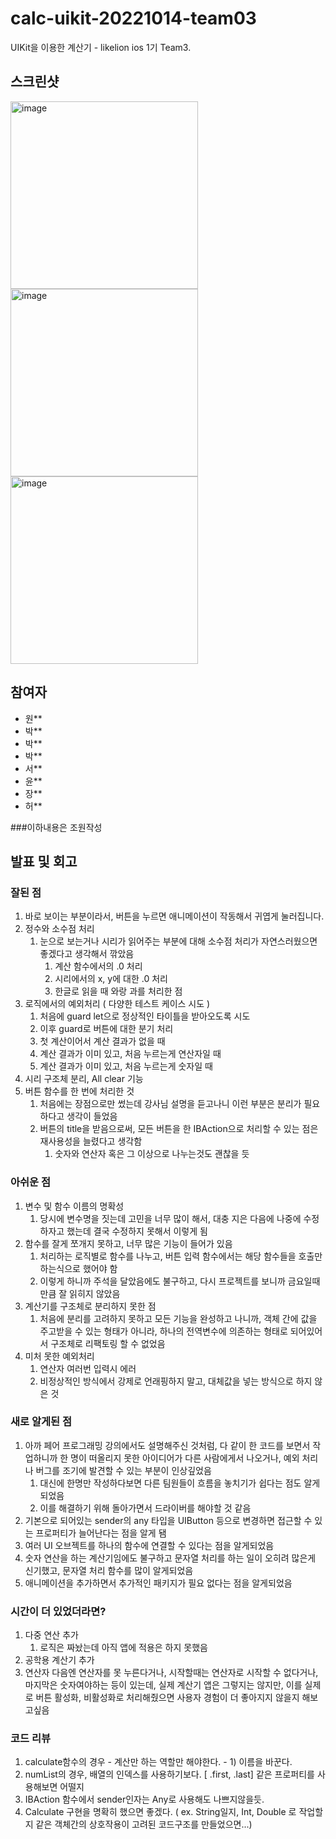 # calc-uikit-20221014-team03
UIKit을 이용한 계산기 - likelion ios 1기 Team3.

## 스크린샷

<img width="300" alt="image" src="https://user-images.githubusercontent.com/45925685/195805564-1620b193-91d7-4563-ac6d-a34bafbb0ff0.png">

<img width="300" alt="image" src="https://user-images.githubusercontent.com/45925685/195806238-a4d20947-1258-4d2c-b126-867c0abc7e13.png">

<img width="300" alt="image" src="https://user-images.githubusercontent.com/45925685/195806244-5e982cd6-bdcc-4b02-ac2f-83524907f771.png">



## 참여자
- 원**
- 박**
- 박**
- 박**
- 서**
- 윤**
- 장**
- 허**

###이하내용은 조원작성
## 발표 및 회고

### 잘된 점

1. 바로 보이는 부분이라서, 버튼을 누르면 애니메이션이 작동해서 귀엽게 눌러집니다.
2. 정수와 소수점 처리
    1. 눈으로 보는거나 시리가 읽어주는 부분에 대해 소수점 처리가 자연스러웠으면 좋겠다고 생각해서 깎았음
        1. 계산 함수에서의 .0 처리
        2. 시리에서의 x, y에 대한 .0 처리
        3. 한글로 읽을 때 와랑 과를 처리한 점
3. 로직에서의 예외처리 ( 다양한 테스트 케이스 시도 )
    1. 처음에 guard let으로 정상적인 타이틀을 받아오도록 시도
    2. 이후 guard로 버튼에 대한 분기 처리
    3. 첫 계산이어서 계산 결과가 없을 때
    4. 계산 결과가 이미 있고, 처음 누르는게 연산자일 때
    5. 계산 결과가 이미 있고, 처음 누르는게 숫자일 때
4. 시리 구조체 분리, All clear 기능
5. 버튼 함수를 한 번에 처리한 것
    1. 처음에는 장점으로만 썼는데 강사님 설명을 듣고나니 이런 부분은 분리가 필요하다고 생각이 들었음
    2. 버튼의 title을 받음으로써, 모든 버튼을 한 IBAction으로 처리할 수 있는 점은 재사용성을 늘렸다고 생각함
        1. 숫자와 연산자 혹은 그 이상으로 나누는것도 괜찮을 듯

### 아쉬운 점

1. 변수 및 함수 이름의 명확성
    1. 당시에 변수명을 짓는데 고민을 너무 많이 해서, 대충 지은 다음에 나중에 수정하자고 했는데 결국 수정하지 못해서 이렇게 됨
2. 함수를 잘게 쪼개지 못하고, 너무 많은 기능이 들어가 있음
    1. 처리하는 로직별로 함수를 나누고, 버튼 입력 함수에서는 해당 함수들을 호출만 하는식으로 했어야 함
    2. 이렇게 하니까 주석을 달았음에도 불구하고, 다시 프로젝트를 보니까 금요일때만큼 잘 읽히지 않았음
3. 계산기를 구조체로 분리하지 못한 점
    1. 처음에 분리를 고려하지 못하고 모든 기능을 완성하고 나니까, 객체 간에 값을 주고받을 수 있는 형태가 아니라, 하나의 전역변수에 의존하는 형태로 되어있어서 구조체로 리팩토링 할 수 없었음
4. 미처 못한 예외처리
    1. 연산자 여러번 입력시 에러
    2. 비정상적인 방식에서 강제로 언래핑하지 말고, 대체값을 넣는 방식으로 하지 않은 것

### 새로 알게된 점

1. 아까 페어 프로그래밍 강의에서도 설명해주신 것처럼, 다 같이 한 코드를 보면서 작업하니까 한 명이 떠올리지 못한 아이디어가 다른 사람에게서 나오거나, 예외 처리나 버그를 조기에 발견할 수 있는 부분이 인상깊었음
    1. 대신에 한명만 작성하다보면 다른 팀원들이 흐름을 놓치기가 쉽다는 점도 알게 되었음
    2. 이를 해결하기 위해 돌아가면서 드라이버를 해야할 것 같음
2. 기본으로 되어있는 sender의 any 타입을 UIButton 등으로 변경하면 접근할 수 있는 프로퍼티가 늘어난다는 점을 알게 됌
3. 여러 UI 오브젝트를 하나의 함수에 연결할 수 있다는 점을 알게되었음
4. 숫자 연산을 하는 계산기임에도 불구하고 문자열 처리를 하는 일이 오히려 많은게 신기했고, 문자열 처리 함수를 많이 알게되었음
5. 애니메이션을 추가하면서 추가적인 패키지가 필요 없다는 점을 알게되었음

### 시간이 더 있었더라면?

1. 다중 연산 추가
    1. 로직은 짜놨는데 아직 앱에 적용은 하지 못했음
2. 공학용 계산기 추가
3. 연산자 다음엔 연산자를 못 누른다거나, 시작할때는 연산자로 시작할 수 없다거나, 마지막은 숫자여야하는 등이 있는데, 실제 계산기 앱은 그렇지는 않지만, 이를 실제로 버튼 활성화, 비활성화로 처리해줬으면 사용자 경험이 더 좋아지지 않을지 해보고싶음

### 코드 리뷰

1. calculate함수의 경우 - 계산만 하는 역할만 해야한다. - 1) 이름을 바꾼다.
2. numList의 경우, 배열의 인덱스를 사용하기보다. [ .first, .last] 같은 프로퍼티를 사용해보면 어떨지
3. IBAction 함수에서 sender인자는 Any로 사용해도 나쁘지않을듯.
4. Calculate 구현을 명확히 했으면 좋겠다. 
( ex. String일지, Int, Double 로 작업할지 같은 객체간의 상호작용이 고려된 코드구조를 만들었으면...)
